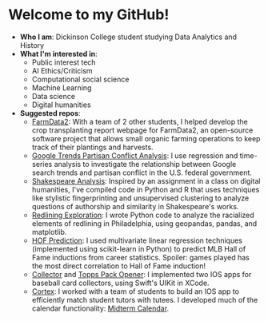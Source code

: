 # Welcome to my GitHub!
- **Who I am**: Dickinson College student studying Data Analytics and History
- **What I'm interested in**: 
   - Public interest tech
   - AI Ethics/Criticism
   - Computational social science
   - Machine Learning
   - Data science
   - Digital humanities
- **Suggested repos**: 
  - [FarmData2](https://github.com/DickinsonCollege/FarmData2): With a team of 2 other students, I helped develop the crop transplanting report webpage for FarmData2, an open-source software project that allows small organic farming operations to keep track of their plantings and harvests.
  - [Google Trends Partisan Conflict Analysis](https://github.com/s017274/GoogleTrendsPoliticalAnalysis): I use regression and time-series analysis to investigate the relationship between Google search trends and partisan conflict in the U.S. federal government.
  - [Shakespeare Analysis](https://github.com/s017274/ShakespeareAnalysis): Inspired by an assignment in a class on digital humanities, I've compiled code in Python and R that uses techniques like stylistic fingerprinting and unsupervised clustering to analyze questions of authorship and similarity in Shakespeare's works.
  - [Redlining Exploration](https://github.com/s017274/RedliningExploration): I wrote Python code to analyze the racialized elements of redlining in Philadelphia, using geopandas, pandas, and matplotlib.
  - [HOF Prediction](https://github.com/s017274/HOFPrediction): I used multivariate linear regression techniques (implemented using scikit-learn in Python) to predict MLB Hall of Fame inductions from career statistics. Spoiler: games played has the most direct correlation to Hall of Fame induction!
  - [Collector](https://github.com/s017274/Collector) and [Topps Pack Opener](https://github.com/s017274/ToppsPackOpener): I implemented two IOS apps for baseball card collectors, using Swift's UIKit in XCode. 
  - [Cortex](https://github.com/Acemcshlaghg/Cortex): I worked with a team of students to build an IOS app to efficiently match student tutors with tutees. I developed much of the calendar functionality: [Midterm Calendar](https://github.com/s017274/midtermCalendar).

<!---
s017274/s017274 is a ✨ special ✨ repository because its `README.md` (this file) appears on your GitHub profile.
You can click the Preview link to take a look at your changes.
--->
